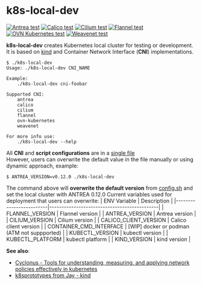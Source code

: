 # k8s-local-dev

[![Antrea test](https://github.com/K8sbykeshed/k8s-local-dev/actions/workflows/antrea.yml/badge.svg)](https://github.com/K8sbykeshed/k8s-local-dev/actions/workflows/antrea.yml)
[![Calico test](https://github.com/K8sbykeshed/k8s-local-dev/actions/workflows/calico.yaml/badge.svg)](https://github.com/K8sbykeshed/k8s-local-dev/actions/workflows/calico.yaml)
[![Cilium test](https://github.com/K8sbykeshed/k8s-local-dev/actions/workflows/cilium.yml/badge.svg)](https://github.com/K8sbykeshed/k8s-local-dev/actions/workflows/cilium.yml)
[![Flannel test](https://github.com/K8sbykeshed/k8s-local-dev/actions/workflows/flannel.yml/badge.svg)](https://github.com/K8sbykeshed/k8s-local-dev/actions/workflows/flannel.yml)
[![OVN Kubernetes test](https://github.com/K8sbykeshed/k8s-local-dev/actions/workflows/ovn-kubernetes.yml/badge.svg)](https://github.com/K8sbykeshed/k8s-local-dev/actions/workflows/ovn-kubernetes.yml)
[![Weavenet test](https://github.com/K8sbykeshed/k8s-local-dev/actions/workflows/weavenet.yml/badge.svg)](https://github.com/K8sbykeshed/k8s-local-dev/actions/workflows/weavenet.yml)

**k8s-local-dev** creates Kubernetes local cluster for testing or development. It is based on [kind](https://kind.sigs.k8s.io/) and Container Network Interface (**CNI**) implementations.  

```
$ ./k8s-local-dev 
Usage: ./k8s-local-dev CNI_NAME

Example:
	./k8s-local-dev cni-foobar

Supported CNI: 
	antrea
	calico
	cilium
	flannel
	ovn-kubernetes
	weavenet

For more info use:
	./k8s-local-dev --help
```
All **CNI** and **script configurations** are in a [single file](https://github.com/K8sbykeshed/k8s-local-dev/blob/main/lib/config.sh)  
However, users can overwrite the default value in the file manually or using dynamic approach, example:
```
$ ANTREA_VERSION=v0.12.0 ./k8s-local-dev
```
The command above will **overwrite the default version** from [config.sh](https://github.com/K8sbykeshed/k8s-local-dev/blob/main/lib/config.sh) and set the local cluster with ANTREA 0.12.0
Current variables used for deployment that users can overwrite:
| ENV Variable            | Description                                 |
|-------------------------|---------------------------------------------|
| FLANNEL_VERSION         | Flannel version                             |
| ANTREA_VERSION          | Antrea version                              |
| CILIUM_VERSION          | Cilium version                              |
| CALICO_CLIENT_VERSION   | Calico client version                       |
| CONTAINER_CMD_INTERFACE | [WIP] docker or podman (ATM not suppported) |
| KUBECTL_VERSION         | kubectl version                             |
| KUBECTL_PLATFORM        | kubectl platform                            |
| KIND_VERSION            | kind version                                |
  
  
**See also**:  
- [Cyclonus - Tools for understanding, measuring, and applying network policies effectively in kubernetes](https://github.com/mattfenwick/cyclonus)
- [k8sprototypes from Jay - kind](https://github.com/jayunit100/k8sprototypes/tree/master/kind)
